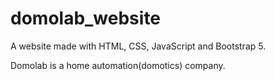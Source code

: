 # domolab_website
A website made with HTML, CSS, JavaScript and Bootstrap 5.

Domolab is a home automation(domotics) company.
